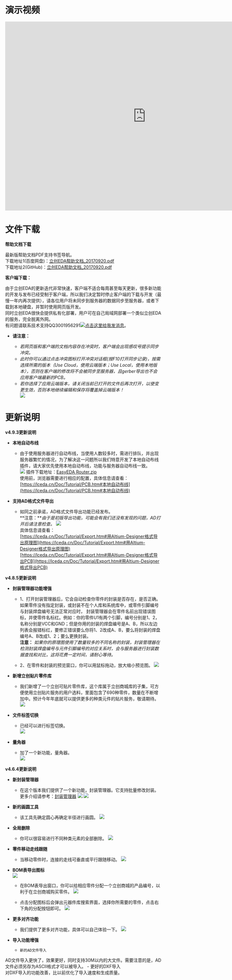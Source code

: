 
# 演示视频

<iframe frameborder="0" width="906" height="610" src="https://v.qq.com/iframe/player.html?vid=r05228zg4fw&tiny=0&auto=0" allowfullscreen></iframe>

# 文件下载

**帮助文档下载**

最新版帮助文档PDF支持书签导航。  
下载地址1(百度网盘)：[立创EDA帮助文档_20170920.pdf](https://pan.baidu.com/s/1eRT18kE)  
下载地址2(GitHub)：[立创EDA帮助文档_20170920.pdf](https://github.com/dillonHe/EasyEDA-Documents/tree/master/Tutorial_Chinese/Doc)

**客户端下载：**

由于立创EDA的更新迭代非常快速，客户端不适合每周甚至每天更新，很多新功能的开发与发布已经受制于客户端，所以我们决定暂时停止客户端的下载与开发（最慢一年内再次提供），请各位用户将未同步到服务器的数据同步至服务器，或者下载到本地硬盘，并暂时使用网页版开发。  
同时立创EDA很快会提供私有化部署，用户可在自己局域网部署一个类似立创EDA的服务，完全脱离外网。  
有问题请联系技术支持QQ3001956291<a target="_blank" href="http://wpa.qq.com/msgrd?v=3&uin=3001956291&site=qq&menu=yes"><img border="0" src="http://wpa.qq.com/pa?p=2:3001956291:51" alt="点击这里给我发消息" title="点击这里给我发消息"/></a>。

-	**请注意：**

	-	*若网页版和客户端的文档内容存在冲突时，客户端会出现感叹号提示同步冲突。*
	-	*此时你可以通过点击冲突图标打开冲突对话框(按F10打开同步记录)，按需选择所需的版本（Use Cloud，使用云端版本；Use Local，使用本地版本），否则在客户端的修改将不会被同步至服务器，且gerber导出也不会应用客户端最新的PCB。*
	-	*若你选择了应用云端版本，请关闭当前已打开的文件后再次打开，以使变更生效，否则本地继续编辑和保存将覆盖掉云端版本！*  
![](images/283_Introduction_DesktopSyncConflict.png)




# 更新说明

**v4.9.3更新说明**

-	**本地自动布线**

	-	由于使用服务器进行自动布线，当使用人数较多时，需进行排队，并出现服务器繁忙的情况，为了解决这一问题所以我们特意开发了本地自动布线插件，请大家优先使用本地自动布线，功能与服务器自动布线一致。  
![](./images/288_PCB_LocalAutoRouter_Dialog.png)
插件下载地址：[EasyEDA Router.zip](https://lceda.cn/EasyEDA-Router.zip)  
使用前，浏览器需要进行相应的配置，具体信息请查看：[https://lceda.cn/Doc/Tutorial/PCB.htm#本地自动布线](https://lceda.cn/Doc/Tutorial/PCB.htm#本地自动布线)

-	**支持AD格式文件导出**

	-	如同之前承诺，AD格式文件导出功能已经发布。   
**注意：***由于是初版导出功能，可能会有我们还没有发现的问题，AD打开后请注意检查。*
 ![](images/289_Export_SchematicInAltium.png)  
具体信息请查看：  
[https://lceda.cn/Doc/Tutorial/Export.htm#用Altium-Designer格式导出原理图](https://lceda.cn/Doc/Tutorial/Export.htm#用Altium-Designer格式导出原理图)  
[https://lceda.cn/Doc/Tutorial/Export.htm#用Altium-Designer格式导出PCB](https://lceda.cn/Doc/Tutorial/Export.htm#用Altium-Designer格式导出PCB)

 
**v4.8.5更新说明**

-	**封装管理器功能增强**

	-	1、打开封装管理器后，它会自动检查你零件的封装是否存在，是否正确。如果零件没有指定封装，或封装不在个人库和系统库中，或零件引脚编号与封装焊盘编号无法正常对应时， 封装管理器会在零件名前出现错误图标，并使零件名标红。例如：你的零件U1有两个引脚，编号分别是1、2，名称分别是VCC和GND；但是你用的封装的焊盘编号是A、B，所以左边列表会报错标红，要修正错误要么你将1、2改成A、B，要么将封装的焊盘编号A、B改成1、2；要么更换封装。  
	**注意：** *如果你的原理图使用了数量较多的不同名称的封装，封装管理器在检测封装焊盘编号与元件引脚编号的对应关系时，会与服务器进行封装数据查找和对比，这将花费一定时间，请耐心等待。*   

	-	2、在零件和封装的预览窗口，你可以用鼠标拖动，放大缩小预览图。 
![](images/281_Schematic_FootprintManagerEnhance.png)

-	**新增立创贴片零件库**

	-	我们新增了一个立创可贴片零件库，这个库属于立创商城库的子集，可方便使用立创贴片服务的用户选料，里面包含了690种零件，数量在不断增加中。预计今年年底就可以提供更多的种类元件的贴片服务，敬请期待。
![](images/282_Schematic_Parts_AssemblyComponents.png)

-	**文件标签切换**

	-	已经可以进行标签切换。   
![](images/279_Introduction_EditorTabSwitch.gif)

-	**量角器**

	-	加了一个新功能，量角器。  
![](images/280_PCB_PCBTools_Protractor.gif)



**v4.6.4更新说明**

-	**新封装管理器**

	-	在这个版本我们提供了一个新功能，封装管理器。它支持批量修改封装。更多介绍请参考：[封装管理器](./Schematic.htm#封装管理器)
![](images/264_Schematic_FootprintManager.png)
![](images/267_Schematic_FootprintManagerUI.png)


-	**新的画圆工具**

	-	该工具先确定圆心再确定半径进行画圆。
![](./images/269_PCB_Arc_Center.gif)

-	**全局删除**

	-	你可以很容易进行不同种类元素的全部删除。
![](./images/272_Introduction_Skill_GlobalDelete.png)

-	**零件移动走线跟随**

	-	当移动零件时，连接的走线可垂直或平行跟随移动。
![](images/273_Schematic_WireAndComponentMove.gif)

-	**BOM表导出图标**  
![](images/273_Export_BOM_Icon.png)

	-	在BOM表导出窗口，你可以给相应零件分配一个立创商城的产品编号，以利于在立创商城购买零件。
![](images/085_Export_BOM_Assign.png)

	-	点击分配图标后会弹出元器件库搜索界面，选择你所需要的零件，点击右下角的分配按钮即可。
![](images/274_Export_BOM_Assigned.png)


-	**更多对齐功能**

	-	我们提供了更多对齐功能，具体可以自己体验一下。
![](images/275_Introduction_Align.png)


-	**导入功能增强**

	-     新的AD文件导入  
AD文件导入更快了，效果更好，同时支持30M以内的大文件。需要注意的是，AD文件必须另存为ASCII格式才可以被导入。
	-     更好的DXF导入     
 对DXF导入的功能改善，比以前优化了导入速度和生成质量。

